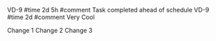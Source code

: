 VD-9 #time 2d 5h #comment Task completed ahead of schedule
VD-9 #time 2d #comment Very Cool

Change 1
Change 2
Change 3
